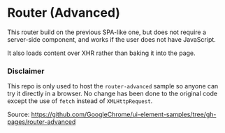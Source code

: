 # Router (Advanced)

This router build on the previous SPA-like one, but does not require a server-side component,
and works if the user does not have JavaScript.

It also loads content over XHR rather than baking it into the page.

### Disclaimer

This repo is only used to host the `router-advanced` sample so anyone can try it directly in a browser. No change has been done to the original code except the use of `fetch` instead of `XMLHttpRequest`.

Source: https://github.com/GoogleChrome/ui-element-samples/tree/gh-pages/router-advanced
